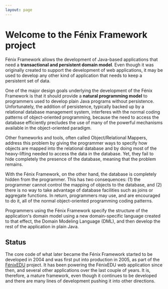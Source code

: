 ```yaml
---
layout: page
---
```


# Welcome to the Fénix Framework project

Fénix Framework allows the development of Java-based applications that need a
**transactional and persistent domain model**. Even though it was originally
created to support the development of web applications, it may be used to
develop any other kind of application that needs to keep a persistent set of
data.

One of the major design goals underlying the development of the Fénix
Framework is that it should provide a **natural programming model** to
programmers used to develop plain Java programs without
persistence. Unfortunately, the addition of persistence, typically backed up
by a relational database management system, interferes with the normal coding
patterns of object-oriented programming, because the need to access the
database efficiently precludes the use of many of the powerful mechanisms
available in the object-oriented paradigm.

Other frameworks and tools, often called Object/Relational Mappers, address
this problem by giving the programmer ways to specify how objects are mapped
into the relational database and by doing most of the heavy-lifting needed to
access the data in the database. Yet, they fail to hide completely the
presence of the database, meaning that the problem remains.

With the Fénix Framework, on the other hand, the database is completely hidden
from the programmer. This has two consequences: (1) the programmer cannot
control the mapping of objects to the database, and (2) there is no way to
take advantage of database facilities such as joins or aggregate functions. In
return, programmers may use, and are encouraged to do it, all of the normal
object-oriented programming coding patterns.

Programmers using the Fénix Framework specify the structure of the
application's domain model using a new domain-specific language created to
that effect, the Domain Modeling Language (DML), and then develop the rest of
the application in plain Java.

## Status

The core code of what later became the Fénix Framework started to be developed
in 2004 and was first put into production in 2005, as part of the
[FénixEDU][FénixEDU] project. It has been powering the FénixEDU web
application since then, and several other applications over the last couple of
years. It is, therefore, a mature framework, even though it continues to be
developed and there are many lines of development pushing it into other
directions.

[FénixEDU]: https://fenix-ashes.ist.utl.pt/fenixWiki
